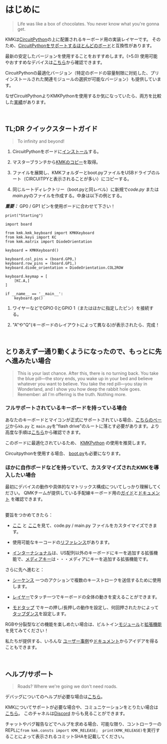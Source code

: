 # はじめに
> Life was like a box of chocolates. You never know what you're gonna get.

KMKは[CircuitPython](https://circuitpython.org/)の上に配置されるキーボード用の実装レイヤーです。
そのため、[CircuitPythonをサポートするほとんどのボード](https://circuitpython.org/downloads)と互換性があります。

 最新の安定したバージョンを使用することをおすすめします。(>5.0)
使用可能やおすすめなデバイスは[こちら](Officially_Supported_Microcontrollers.md)から確認できます。

CircuitPythonの最適化バージョン（特定のボードの容量制限に対処した、プリインストールされた関連モジュールの選択が可能なバージョン）も提供しています。

 なぜCircuitPythonよりKMKPythonを使用するか気になっていたら、両方を比較した[実績](kmkpython_vs_circuitpython.md)があります。

<br>

## TL;DR クイックスタートガイド
> To infinity and beyond!

1. CircuitPythonをボードに[インストール](https://learn.adafruit.com/welcome-to-circuitpython/installing-circuitpython)する。


2. マスターブランチから[KMKのコピー](https://github.com/KMKfw/kmk_firmware/archive/refs/heads/master.zip)を取得。


3. ファイルを展開し、KMKフォルダーとboot.pyファイルをUSBドライブのルート（CIRCUITPYと表示されることが多い）にコピーする。


4. 同じルートディレクトリー（boot.pyと同レベル）に新規で*code.py* または *main.py*のファイルを作成する。中身は以下の例とする。

***重要：*** GP0 / GP1 ピンを使用ボードに合わせて下さい！<br>


```
print("Starting")

import board

from kmk.kmk_keyboard import KMKKeyboard
from kmk.keys import KC
from kmk.matrix import DiodeOrientation

keyboard = KMKKeyboard()

keyboard.col_pins = (board.GP0,)
keyboard.row_pins = (board.GP1,)
keyboard.diode_orientation = DiodeOrientation.COL2ROW

keyboard.keymap = [
    [KC.A,]
]

if __name__ == '__main__':
    keyboard.go()
```

1. ワイヤーなどでGPIO 0とGPIO 1（またはほかに指定したピン）を接続する。


2. "A"や"Q"(キーボードのレイアウトによって異なる)が表示されたら、完成！

<br>


## とりあえず一通り動くようになったので、もっとに先へ進みたい場合
> This is your last chance. After this, there is no turning back. You take the blue pill—the story ends, you wake up in your bed and believe whatever you want to believe. You take the red pill—you stay in Wonderland, and I show you how deep the rabbit hole goes. Remember: all I'm offering is the truth. Nothing more.

### フルサポートされているキーボードを持っている場合
 あなたのキーボードとマイコンが正式にサポートされている場合、[こちらのページ](https://github.com/KMKfw/boards)から`kb.py` と `main.py`を"flash drive"のルートに落とす必要があります。より高度な手順は[こちら](config_and_keymap.md)から確認できます。

このボードに最適化されているため、 [KMKPython](https://github.com/KMKfw/kmkpython) の使用を推奨します。

 Circuitpythonを使用する場合、 [boot.py](https://github.com/KMKfw/kmk_firmware/blob/master/boot.py)も必要になります。

### ほかに自作ボードなどを持っていて、カスタマイズされたKMKを導入したい場合

最初にデバイスの動作や具体的なマトリックス構成についてしっかり理解してください。
QMKチームが提供している手配線キーボード用の[ガイド](https://docs.qmk.fm/#/hand_wire)と[ドキュメント](http://pcbheaven.com/wikipages/How_Key_Matrices_Works/) を確認できます。

<br>要旨をつかめてきたら：
- [ここ](config_and_keymap.md) と [ここ](keys.md)を見て、code.py / main.py ファイルをカスタイマイズできます。

- 使用可能なキーコードの[リファレンス](keycodes.md)があります。

- [インターナショナル](international.md)は、US配列以外のキーボードにキーを追加する拡張機能で、[メディアキー](media_keys.md)は・・・メディアにキーを追加する拡張機能です。

さらに先へ進むと：
- [シーケンス](sequences.md) 一つのアクションで複数のキーストロークを送信するために使用します。
- [レイヤー](layers.md)でタッチ一つでキーボードの全体の動きを変えることができます。

- [モドタップ](modtap.md) でキーの押し/長押しの動作を設定し、何回押されたかによって[タップダンス](tapdance.md)を設定します。

RGBや分裂型などの機能を楽しめたい場合は、ビルトイン[モジュール](modules.md)と[拡張機能](extensions.md)を見てみてください！

私たちが提供する、いろんな [ユーザー事例](https://github.com/KMKfw/user_keymaps)や[ドキュメント](https://github.com/KMKfw/kmk_firmware/tree/master/docs)からアイデアを得ることもできます。

<br>

## ヘルプ/サポート
> Roads? Where we're going we don't need roads.

デバッグについてのヘルプが必要な場合は[こちら](debugging.md)。

KMKについてサポートが必要な場合や、コミュニケーションをとりたい場合は[こちら](https://matrix.to/#/#kmkfw:klar.sh)。
このチャネルは[Discord](https://discordapp.com/widget?id=493256121075761173&theme=dark) からも見ることができます。

 チャットやバグ報告などでヘルプを求める場合、可能な限り、コントローラーのREPLに`from kmk.consts import KMK_RELEASE;  print(KMK_RELEASE)`を実行することによって表示されるコミットSHAを記載してください。




